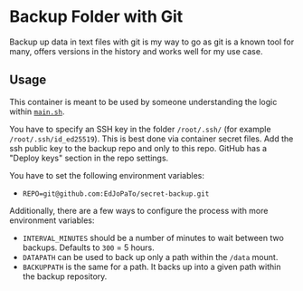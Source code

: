 # Backup Folder with Git

Backup up data in text files with git is my way to go as git is a known tool for many, offers versions in the history and works well for my use case.

## Usage

This container is meant to be used by someone understanding the logic within [`main.sh`](main.sh).

You have to specify an SSH key in the folder `/root/.ssh/` (for example `/root/.ssh/id_ed25519`).
This is best done via container secret files.
Add the ssh public key to the backup repo and only to this repo.
GitHub has a "Deploy keys" section in the repo settings.

You have to set the following environment variables:

- `REPO=git@github.com:EdJoPaTo/secret-backup.git`

Additionally, there are a few ways to configure the process with more environment variables:

- `INTERVAL_MINUTES` should be a number of minutes to wait between two backups. Defaults to `300` = 5 hours.
- `DATAPATH` can be used to back up only a path within the `/data` mount.
- `BACKUPPATH` is the same for a path. It backs up into a given path within the backup repository.
